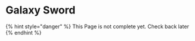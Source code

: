 # Galaxy Sword

{% hint style="danger" %}
This Page is not complete yet. Check back later
{% endhint %}


